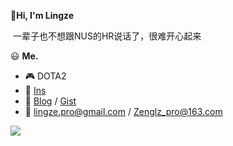**:wave:Hi, I'm Lingze**

​	一辈子也不想跟NUS的HR说话了，很难开心起来

:smiley: **Me.**


- 🎮 DOTA2
- 🌄 [Ins](https://www.instagram.com/waldeinsamkeit_lllingze/)
- 📔 [Blog](https://zrealshadow.github.io/) / [Gist](https://gist.github.com/Zrealshadow)
- 💌 [lingze.pro@gmail.com](mailto:lingze.pro@gmail.com) / Zenglz_pro@163.com

<a href="https://github.com/anuraghazra/github-readme-stats">
<img align="center" src="https://github-readme-stats.vercel.app/api?username=Zrealshadow&show_icons=true&theme=tokyonight" />
</a>